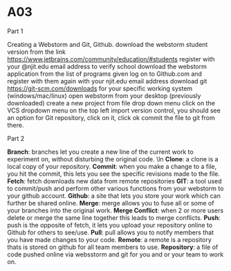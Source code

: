 # A03
Part 1

Creating a Webstorm and Git, Github.
download the webstorm student version from the link https://www.jetbrains.com/community/education/#students 
register with your @njit.edu email address to verify school
download the webstorm application from the list of programs given
log on to Github.com and register with them again with your njit.edu email address
download git https://git-scm.com/downloads for your specific working system (windows/mac/linux)
open webstorm from your desktop (previously downloaded)
create a new project from file drop down menu
click on the VCS dropdown menu on the top left
import version control, you should see an option for Git repository, click on it, click ok
commit the file to git from there.

Part 2

**Branch**: branches let you create a new line of the current work to experiment on, without disturbing the original code. \ln
**Clone**: a clone is a local copy of your repository.
**Commit**: when you make a change to a file, you hit the commit, this lets you see the specific revisions made to the file.
**Fetch**: fetch downloads new data from remote repositories
**GIT**: a tool used to commit/push and perform other various functions from your webstorm to your github account.
**Github**: a site that lets you store your work which can further be shared online.
**Merge**: merge allows you to fuse all or some of your branches into the original work.
**Merge Conflict**: when 2 or more users delete or merge the same line together this leads to merge conflicts.
**Push**: push is the opposite of fetch, it lets you upload your repository online to Github for others to see/use.
**Pull**: pull allows you to notify members that you have made changes to your code.
**Remote**: a remote is a repository thats is stored on github for all team members to use.
**Repository**: a file of code pushed online via websstorm and git for you and or your team to work on.
